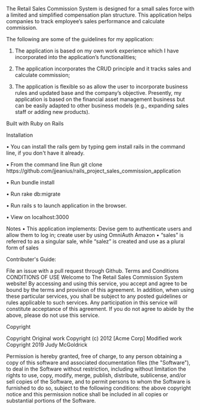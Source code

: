 The Retail Sales Commission System is designed for a small sales force with a limited and simplified compensation plan structure. This application helps companies to track employee’s sales performance and calculate commission.

The following are some of the guidelines for my application:

1)	The application is based on my own work experience which I have incorporated into the application’s functionalities;

2)	The application incorporates the CRUD principle and it tracks sales and calculate commission; 

3)	The application is flexible so as allow the user to incorporate business rules and updated base and the company’s objective.  Presently, my application is based on the financial asset management business but can be easily adapted to other business models (e.g., expanding sales staff or adding new products).  

Built with Ruby on Rails

Installation
<p>• You can install the rails gem by typing gem install rails in the command line, if you don't have it already.</p>
<p>• From the command line Run git   clone https://github.com/jjeanius/rails_project_sales_commission_application </p>
<p>• Run bundle install </p>
<p>• Run rake db:migrate </p>
<p>• Run rails s to launch application in the browser.</p>
<p>• View on localhost:3000</p>

Notes
•	This application implements: Devise gem to authenticate users and allow them to log in;  create user by using OmniAuth Amazon
•	“sales” is referred to as a  singular sale, while “salez” is created and use as a plural form of sales

Contributer's Guide:

File an issue with a pull request through Github. Terms and Conditions CONDITIONS OF USE Welcome to The Retail Sales Commission System website! By accessing and using this service, you accept and agree to be bound by the terms and provision of this agreement. In addition, when using these particular services, you shall be subject to any posted guidelines or rules applicable to such services. Any participation in this service will constitute acceptance of this agreement. If you do not agree to abide by the above, please do not use this service.

Copyright

Copyright Original work Copyright (c) 2012 [Acme Corp]
Modified work Copyright 2019 Judy McGoldrick

Permission is hereby granted, free of charge, to any person obtaining a copy of this software and associated documentation files (the "Software"), to deal in the Software without restriction, including without limitation the rights to use, copy, modify, merge, publish, distribute, sublicense, and/or sell copies of the Software, and to permit persons to whom the Software is furnished to do so, subject to the following conditions: the above copyright notice and this permission notice shall be included in all copies or substantial portions of the Software.
